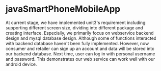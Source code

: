 # javaSmartPhoneMobileApp

At current stage, we have implemented unit3's requirement including supporting different screen size, dividing into different package and creating interface. Especially, we primarily focus on webservice backend design and mysql database design. Although some of functions interacted with backend database haven't been fully implemented. However, now consumer and retailer can sign up an account and data will be stored into our backend database. Next time, user can log in with personal username and password. This demonstrates our web service can work well with our android device.
